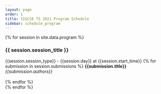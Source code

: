 ```yaml
---
layout: page
order: 1
title: SIGCSE TS 2021 Program Schedule
sidebar: schedule_program
---
```


{% for session in site.data.program %}
<div class="card">
  <div class="container">
    <h3 id="{{session.session_id | downcase}}">{{ session.session_title }}</h3>
    <span class="alert-box">{{session.session_type}} - {{session.day}} at {{session.start_time}}</span>
    {% for submission in session.submissions %}
        <strong>{{submission.title}}</strong><br>
        <em>{{submission.authors}}</em><br><br>
    {% endfor %}
  </div>
</div> 
{% endfor %}